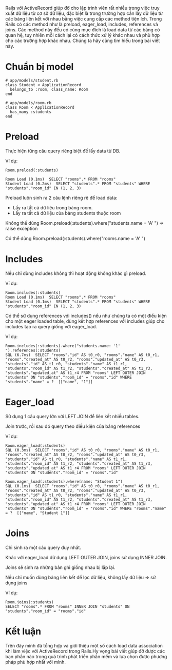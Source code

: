 Rails với ActiveRecord giúp đỡ cho lập trình viên rất nhiều trong việc truy xuất dữ liệu từ cơ sở dữ liệu, đặc biệt là trong trường hợp cần lấy dữ liệu từ các bảng liên kết với nhau bằng việc cung cấp các method tiện ích. Trong Rails có các method như là preload, eager_load, includes, references và joins. Các method này đều có cùng mục đích là load data từ các bảng có quan hệ, tuy nhiên mỗi cách lại có cách thức xử lý khác nhau và phù hợp cho các trường hợp khác nhau. Chúng ta hãy cùng tìm hiểu trong bài viết này.
# Chuẩn bị model
```
# app/models/student.rb
class Student < ApplicationRecord
  belongs_to :room, class_name: Room
end

# app/models/room.rb
class Room < ApplicationRecord
  has_many :students
end
```
# Preload
Thực hiện từng câu query riêng biệt để lấy data từ DB.

Ví dụ: 
```
Room.preload(:students)

Room Load (0.1ms)  SELECT "rooms".* FROM "rooms"
Student Load (0.2ms)  SELECT "students".* FROM "students" WHERE "students"."room_id" IN (1, 2, 3)
```
Preload luôn sinh ra 2 câu lệnh riêng rẽ để load data:
  - Lấy ra tất cả dữ liệu trong bảng room.
  - Lấy ra tất cả dữ liệu của bảng students thuộc room
  
Không thể dùng  Room.preload(:students).where("students.name = 'A' ") => raise exception

Có thể dùng  Room.preload(:students).where("rooms.name = 'A' ")

# Includes
Nếu chỉ dùng includes không thì hoạt động không khác gì preload.

Ví dụ: 
```
Room.includes(:students)
Room Load (0.1ms)  SELECT "rooms".* FROM "rooms"
Student Load (0.1ms)  SELECT "students".* FROM "students" WHERE "students"."room_id" IN (1, 2, 3)
```
Có thể sử dụng references với includes() nếu như chúng ta có một điều kiện cho một eager loaded table, dùng kết hợp references với includes giúp cho includes tạo ra query giống với eager_load.

Ví dụ:
```
Room.includes(:students).where("students.name: '1' ").references(:students)
SQL (6.7ms)  SELECT "rooms"."id" AS t0_r0, "rooms"."name" AS t0_r1, "rooms"."created_at" AS t0_r2, "rooms"."updated_at" AS t0_r3, "students"."id" AS t1_r0, "students"."name" AS t1_r1, "students"."room_id" AS t1_r2, "students"."created_at" AS t1_r3, "students"."updated_at" AS t1_r4 FROM "rooms" LEFT OUTER JOIN "students" ON "students"."room_id" = "rooms"."id" WHERE "students"."name" = ?  [["name", "1"]]
```

# Eager_load
Sử dụng 1 câu query lớn với LEFT JOIN để liên kết nhiều tables.

Join trước, rồi sau đó query theo điều kiện của bảng references

Ví dụ:
```
Room.eager_load(:students)
SQL (0.3ms)  SELECT "rooms"."id" AS t0_r0, "rooms"."name" AS t0_r1, "rooms"."created_at" AS t0_r2, "rooms"."updated_at" AS t0_r3, "students"."id" AS t1_r0, "students"."name" AS t1_r1, "students"."room_id" AS t1_r2, "students"."created_at" AS t1_r3, "students"."updated_at" AS t1_r4 FROM "rooms" LEFT OUTER JOIN "students" ON "students"."room_id" = "rooms"."id"

Room.eager_load(:students).where(name: "Student 1")
SQL (0.1ms)  SELECT "rooms"."id" AS t0_r0, "rooms"."name" AS t0_r1, "rooms"."created_at" AS t0_r2, "rooms"."updated_at" AS t0_r3, "students"."id" AS t1_r0, "students"."name" AS t1_r1, "students"."room_id" AS t1_r2, "students"."created_at" AS t1_r3, "students"."updated_at" AS t1_r4 FROM "rooms" LEFT OUTER JOIN "students" ON "students"."room_id" = "rooms"."id" WHERE "rooms"."name" = ?  [["name", "Student 1"]]
```

# Joins
Chỉ sinh ra một câu query duy nhất.

Khác với eager_load dử dụng LEFT OUTER JOIN, joins sử dụng INNER JOIN.

Joins sẽ sinh ra những bản ghi giống nhau bị lặp lại.

Nếu chỉ muốn dùng bảng liên kết để lọc dữ liệu, không lấy dữ liệu => sử dụng joins

Ví dụ:
```
Room.joins(:students)
SELECT "rooms".* FROM "rooms" INNER JOIN "students" ON "students"."room_id" = "rooms"."id"
```

# Kết luận
Trên đây mình đã tổng hợp và giới thiệu một số cách load data association khi làm việc với ActiveRecord trong Rails.Hy vọng bài viết giúp đỡ được các bạn phần nào trong quá trình phát triển phần mềm và lựa chọn được phương pháp phù hợp nhất với mình.